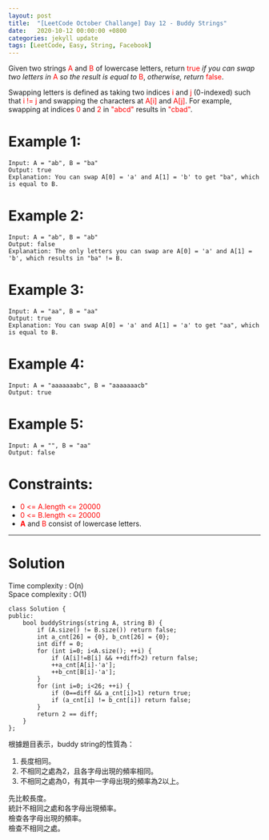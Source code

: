 ```yaml
---
layout: post
title:  "[LeetCode October Challange] Day 12 - Buddy Strings"
date:   2020-10-12 00:00:00 +0800
categories: jekyll update
tags: [LeetCode, Easy, String, Facebook]
---
```

Given two strings <font color="red">A</font> and <font color="red">B</font> of lowercase letters, return <font color="red">true</font> *if you can swap two letters in* <font color="red">A</font> *so the result is equal to* <font color="red">B</font>, *otherwise, return* <font color="red">false</font>.  

Swapping letters is defined as taking two indices <font color="red">i</font> and <font color="red">j</font> (0-indexed) such that <font color="red">i != j</font> and swapping the characters at <font color="red">A[i]</font> and <font color="red">A[j]</font>. For example, swapping at indices <font color="red">0</font> and <font color="red">2</font> in <font color="red">"abcd"</font> results in <font color="red">"cbad"</font>.

# Example 1:  
	Input: A = "ab", B = "ba"
	Output: true
	Explanation: You can swap A[0] = 'a' and A[1] = 'b' to get "ba", which is equal to B.

# Example 2:  
	Input: A = "ab", B = "ab"
	Output: false
	Explanation: The only letters you can swap are A[0] = 'a' and A[1] = 'b', which results in "ba" != B.

# Example 3:  
	Input: A = "aa", B = "aa"
	Output: true
	Explanation: You can swap A[0] = 'a' and A[1] = 'a' to get "aa", which is equal to B.

# Example 4:  
	Input: A = "aaaaaaabc", B = "aaaaaaacb"
	Output: true

# Example 5:  
	Input: A = "", B = "aa"
	Output: false

# Constraints:  
- <font color="red">0 <= A.length <= 20000</font>
- <font color="red">0 <= B.length <= 20000</font>
- **<font color="red">A</font>** and <font color="red">B</font> consist of lowercase letters.


______________________  

# Solution

Time complexity : O(n)  
Space complexity : O(1)  

	class Solution {
	public:
	    bool buddyStrings(string A, string B) {
	        if (A.size() != B.size()) return false;
	        int a_cnt[26] = {0}, b_cnt[26] = {0};
	        int diff = 0;
	        for (int i=0; i<A.size(); ++i) {
	            if (A[i]!=B[i] && ++diff>2) return false;
	            ++a_cnt[A[i]-'a'];
	            ++b_cnt[B[i]-'a'];
	        }
	        for (int i=0; i<26; ++i) {
	            if (0==diff && a_cnt[i]>1) return true;
	            if (a_cnt[i] != b_cnt[i]) return false;
	        }
	        return 2 == diff;
	    }
	};

根據題目表示，buddy string的性質為：
1. 長度相同。
2. 不相同之處為2，且各字母出現的頻率相同。
3. 不相同之處為0，有其中一字母出現的頻率為2以上。

先比較長度。  
統計不相同之處和各字母出現頻率。  
檢查各字母出現的頻率。  
檢查不相同之處。  